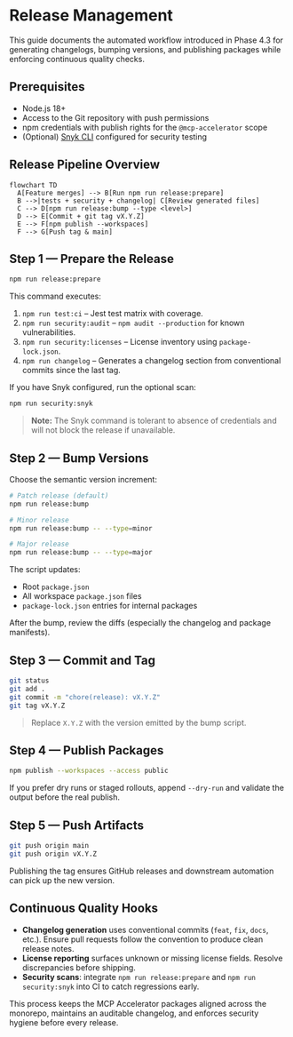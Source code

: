 # Release Management

This guide documents the automated workflow introduced in Phase 4.3 for generating changelogs, bumping versions, and publishing packages while enforcing continuous quality checks.

## Prerequisites

- Node.js 18+
- Access to the Git repository with push permissions
- npm credentials with publish rights for the `@mcp-accelerator` scope
- (Optional) [Snyk CLI](https://docs.snyk.io/snyk-cli/install-the-snyk-cli) configured for security testing

## Release Pipeline Overview

```mermaid
flowchart TD
  A[Feature merges] --> B[Run npm run release:prepare]
  B -->|tests + security + changelog| C[Review generated files]
  C --> D[npm run release:bump --type <level>]
  D --> E[Commit + git tag vX.Y.Z]
  E --> F[npm publish --workspaces]
  F --> G[Push tag & main]
```

## Step 1 — Prepare the Release

```bash
npm run release:prepare
```

This command executes:

1. `npm run test:ci` – Jest test matrix with coverage.
2. `npm run security:audit` – `npm audit --production` for known vulnerabilities.
3. `npm run security:licenses` – License inventory using `package-lock.json`.
4. `npm run changelog` – Generates a changelog section from conventional commits since the last tag.

If you have Snyk configured, run the optional scan:

```bash
npm run security:snyk
```

> **Note:** The Snyk command is tolerant to absence of credentials and will not block the release if unavailable.

## Step 2 — Bump Versions

Choose the semantic version increment:

```bash
# Patch release (default)
npm run release:bump

# Minor release
npm run release:bump -- --type=minor

# Major release
npm run release:bump -- --type=major
```

The script updates:

- Root `package.json`
- All workspace `package.json` files
- `package-lock.json` entries for internal packages

After the bump, review the diffs (especially the changelog and package manifests).

## Step 3 — Commit and Tag

```bash
git status
git add .
git commit -m "chore(release): vX.Y.Z"
git tag vX.Y.Z
```

> Replace `X.Y.Z` with the version emitted by the bump script.

## Step 4 — Publish Packages

```bash
npm publish --workspaces --access public
```

If you prefer dry runs or staged rollouts, append `--dry-run` and validate the output before the real publish.

## Step 5 — Push Artifacts

```bash
git push origin main
git push origin vX.Y.Z
```

Publishing the tag ensures GitHub releases and downstream automation can pick up the new version.

## Continuous Quality Hooks

- **Changelog generation** uses conventional commits (`feat`, `fix`, `docs`, etc.). Ensure pull requests follow the convention to produce clean release notes.
- **License reporting** surfaces unknown or missing license fields. Resolve discrepancies before shipping.
- **Security scans**: integrate `npm run release:prepare` and `npm run security:snyk` into CI to catch regressions early.

This process keeps the MCP Accelerator packages aligned across the monorepo, maintains an auditable changelog, and enforces security hygiene before every release.
